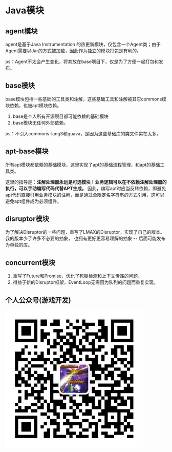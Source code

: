 # Java模块

## agent模块

agent是基于Java Instrumentation 的热更新模块，仅包含一个Agent类；由于Agent需要以Jar的方式被加载，因此作为独立的模块打包是有利的。

ps：Agent不太会产生变化，将其放在base项目下，仅是为了方便一起打包和发布。

## base模块

base模块包括一些基础的工具类和注解，这些基础工具和注解被其它commons模块依赖，也被apt模块依赖。

1. base是个人所有开源项目都可能依赖的基础模块
2. base模块无任何外部依赖。

ps：不引入commons-lang3和guava，是因为这些基础库的类文件实在太多。

## apt-base模块

所有apt模块都依赖的基础模块，这里实现了apt的基础流程管理，和apt的基础工具类。

这里的指导是：**注解处理器永远是可选模块！业务逻辑可以在不依赖注解处理器的执行，可以手动编写代码代替APT生成。**
因此，编写apt时应当反转依赖，即避免apt代码直接引用业务模块的注解，而是通过全限定名字符串的方式引用，这可以避免apt组件成为必须组件。

## disruptor模块

为了解决Disruptor的一些问题，重写了LMAX的Disruptor，实现了自己的版本。我的版本少了许多不必要的抽象，
也拥有更好更容易理解的抽象 -- 后面可能发布为单独的库。

## concurrent模块

1. 重写了Future和Promise，优化了死锁检测和上下文传递的问题。
2. 得益于新的Disruptor框架，EventLoop无需因为队列的问题而重复实现。

## 个人公众号(游戏开发)

![写代码的诗人](https://github.com/hl845740757/commons/blob/dev/docs/res/qrcode_for_wjybxx.jpg)
